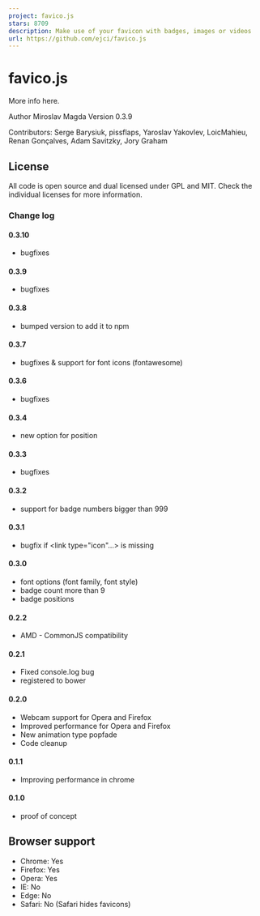 ```yaml
---
project: favico.js
stars: 8709
description: Make use of your favicon with badges, images or videos
url: https://github.com/ejci/favico.js
---
```


favico.js
=========

More info here.

Author Miroslav Magda Version 0.3.9

Contributors: Serge Barysiuk, pissflaps, Yaroslav Yakovlev, LoicMahieu, Renan Gonçalves, Adam Savitzky, Jory Graham

License
-------

All code is open source and dual licensed under GPL and MIT. Check the individual licenses for more information.

### Change log

#### 0.3.10

-   bugfixes

#### 0.3.9

-   bugfixes

#### 0.3.8

-   bumped version to add it to npm

#### 0.3.7

-   bugfixes & support for font icons (fontawesome)

#### 0.3.6

-   bugfixes

#### 0.3.4

-   new option for position

#### 0.3.3

-   bugfixes

#### 0.3.2

-   support for badge numbers bigger than 999

#### 0.3.1

-   bugfix if <link type="icon"...> is missing

#### 0.3.0

-   font options (font family, font style)
-   badge count more than 9
-   badge positions

#### 0.2.2

-   AMD - CommonJS compatibility

#### 0.2.1

-   Fixed console.log bug
-   registered to bower

#### 0.2.0

-   Webcam support for Opera and Firefox
-   Improved performance for Opera and Firefox
-   New animation type popfade
-   Code cleanup

#### 0.1.1

-   Improving performance in chrome

#### 0.1.0

-   proof of concept

Browser support
---------------

-   Chrome: Yes
-   Firefox: Yes
-   Opera: Yes
-   IE: No
-   Edge: No
-   Safari: No (Safari hides favicons)
